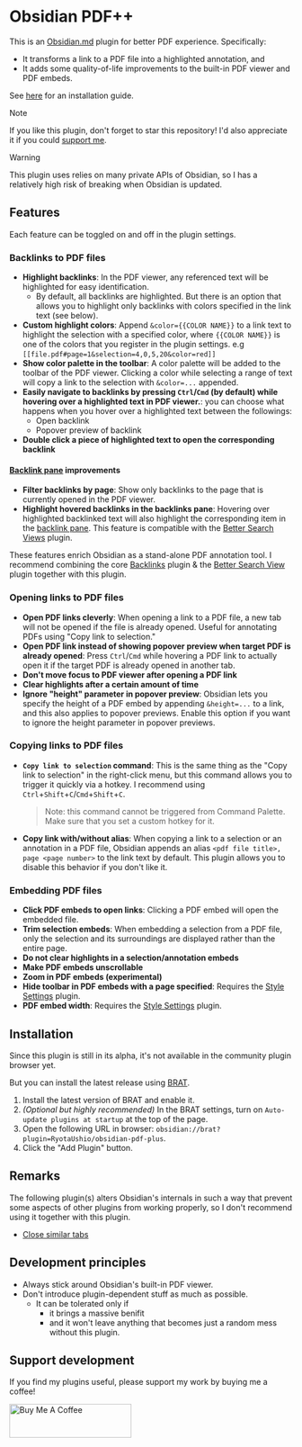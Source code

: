 # Obsidian PDF++

This is an [Obsidian.md](https://obsidian.md) plugin for better PDF experience. Specifically:

- It transforms a link to a PDF file into a highlighted annotation, and
- It adds some quality-of-life improvements to the built-in PDF viewer and PDF embeds.

See [here](#installation) for an installation guide.

> [!note]
> If you like this plugin, don't forget to star this repository! I'd also appreciate it if you could [support me](#support-development).

> [!warning]
> This plugin uses relies on many private APIs of Obsidian, so I has a relatively high risk of breaking when Obsidian is updated.

## Features

Each feature can be toggled on and off in the plugin settings.

### Backlinks to PDF files

- **Highlight backlinks**: In the PDF viewer, any referenced text will be highlighted for easy identification.
  - By default, all backlinks are highlighted. But there is an option that allows you to highlight only backlinks with colors specified in the link text (see below).
- **Custom highlight colors**: Append `&color={{COLOR NAME}}` to a link text to highlight the selection with a specified color, where `{{COLOR NAME}}` is one of the colors that you register in the plugin settings. e.g `[[file.pdf#page=1&selection=4,0,5,20&color=red]]`
- **Show color palette in the toolbar**: A color palette will be added to the toolbar of the PDF viewer. Clicking a color while selecting a range of text will copy a link to the selection with `&color=...` appended.
- **Easily navigate to backlinks by pressing `Ctrl`/`Cmd` (by default) while hovering over a highlighted text in PDF viewer.**: you can choose what happens when you hover over a highlighted text between the followings:
  - Open backlink
  - Popover preview of backlink
- **Double click a piece of highlighted text to open the corresponding backlink**

#### [Backlink pane](https://help.obsidian.md/Plugins/Backlinks) improvements
- **Filter backlinks by page**: Show only backlinks to the page that is currently opened in the PDF viewer.
- **Highlight hovered backlinks in the backlinks pane**: Hovering over highlighted backlinked text will also highlight the corresponding item in the [backlink pane](https://help.obsidian.md/Plugins/Backlinks). This feature is compatible with the [Better Search Views](https://github.com/ivan-lednev/better-search-views) plugin.

These features enrich Obsidian as a stand-alone PDF annotation tool. I recommend combining the core [Backlinks](https://help.obsidian.md/Plugins/Backlinks) plugin & the [Better Search View](https://github.com/ivan-lednev/better-search-views) plugin together with this plugin.

### Opening links to PDF files

- **Open PDF links cleverly**: When opening a link to a PDF file, a new tab will not be opened if the file is already opened. Useful for annotating PDFs using "Copy link to selection."
- **Open PDF link instead of showing popover preview when target PDF is already opened**: Press `Ctrl`/`Cmd` while hovering a PDF link to actually open it if the target PDF is already opened in another tab.
- **Don\'t move focus to PDF viewer after opening a PDF link**
- **Clear highlights after a certain amount of time**
- **Ignore "height" parameter in popover preview**: Obsidian lets you specify the height of a PDF embed by appending `&height=...` to a link, and this also applies to popover previews. Enable this option if you want to ignore the height parameter in popover previews.

### Copying links to PDF files

- **`Copy link to selection` command**: This is the same thing as the "Copy link to selection" in the right-click menu, but this command allows you to trigger it quickly via a hotkey. I recommend using `Ctrl`+`Shift`+`C`/`Cmd`+`Shift`+`C`.
  > Note: this command cannot be triggered from Command Palette. Make sure that you set a custom hotkey for it. 

- **Copy link with/without alias**: When copying a link to a selection or an annotation in a PDF file, Obsidian appends an alias `<pdf file title>, page <page number>` to the link text by default. This plugin allows you to disable this behavior if you don't like it.

### Embedding PDF files

- **Click PDF embeds to open links**: Clicking a PDF embed will open the embedded file.
- **Trim selection embeds**: When embedding a selection from a PDF file, only the selection and its surroundings are displayed rather than the entire page.
- **Do not clear highlights in a selection/annotation embeds**
- **Make PDF embeds unscrollable**
- **Zoom in PDF embeds (experimental)**
- **Hide toolbar in PDF embeds with a page specified**: Requires the [Style Settings](https://github.com/mgmeyers/obsidian-style-settings) plugin.
- **PDF embed width**: Requires the [Style Settings](https://github.com/mgmeyers/obsidian-style-settings) plugin.

## Installation

Since this plugin is still in its alpha, it's not available in the community plugin browser yet.

But you can install the latest release using [BRAT](https://github.com/TfTHacker/obsidian42-brat).

1. Install the latest version of BRAT and enable it.
2. _(Optional but highly recommended)_ In the BRAT settings, turn on `Auto-update plugins at startup` at the top of the page.
3. Open the following URL in browser: `obsidian://brat?plugin=RyotaUshio/obsidian-pdf-plus`.
4. Click the "Add Plugin" button.

## Remarks

The following plugin(s) alters Obsidian's internals in such a way that prevent some aspects of other plugins from working properly, so I don't recommend using it together with this plugin.

- [Close similar tabs](https://github.com/1C0D/Obsidian-Close-Similar-Tabs)

## Development principles

- Always stick around Obsidian's built-in PDF viewer.
- Don't introduce plugin-dependent stuff as much as possible.
  - It can be tolerated only if 
    - it brings a massive benifit
    - and it won't leave anything that becomes just a random mess without this plugin.

## Support development

If you find my plugins useful, please support my work by buying me a coffee!

<a href="https://www.buymeacoffee.com/ryotaushio" target="_blank"><img src="https://cdn.buymeacoffee.com/buttons/v2/default-yellow.png" alt="Buy Me A Coffee" style="height: 60px !important;width: 217px !important;" ></a>
